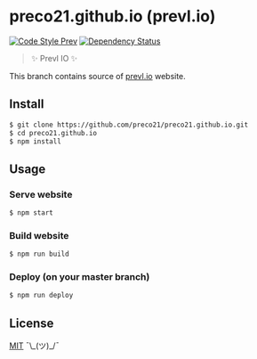 # preco21.github.io (prevl.io)

[![Code Style Prev](https://img.shields.io/badge/code%20style-prev-32c8fc.svg?style=flat-square)](https://github.com/preco21/eslint-config-prev)
[![Dependency Status](https://dependencyci.com/github/preco21/preco21.github.io/badge?style=flat-square)](https://dependencyci.com/github/preco21/preco21.github.io)

> :sparkles: Prevl IO :sparkles:

This branch contains source of [prevl.io](https://prevl.io) website.

## Install

```bash
$ git clone https://github.com/preco21/preco21.github.io.git
$ cd preco21.github.io
$ npm install
```

## Usage

### Serve website

```bash
$ npm start
```

### Build website

```bash
$ npm run build
```

### Deploy (on your master branch)

```bash
$ npm run deploy
```

## License

[MIT](http://preco.mit-license.org/) ¯\\\_(ツ)\_/¯
